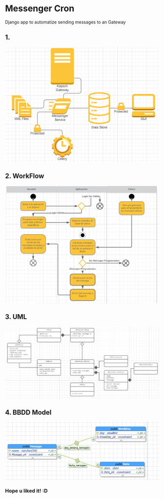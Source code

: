 # Messenger Cron
Django app to automatize sending messages to an Gateway

## 1. 
![System Map](img/MapSystem.PNG)

## 2. WorkFlow
![Workflow](img/workflow.PNG)

## 3. UML
![UML](img/uml.PNG)

## 4. BBDD Model
![BBDD Model](img/bbdd.PNG)


### Hope u liked it! :D
